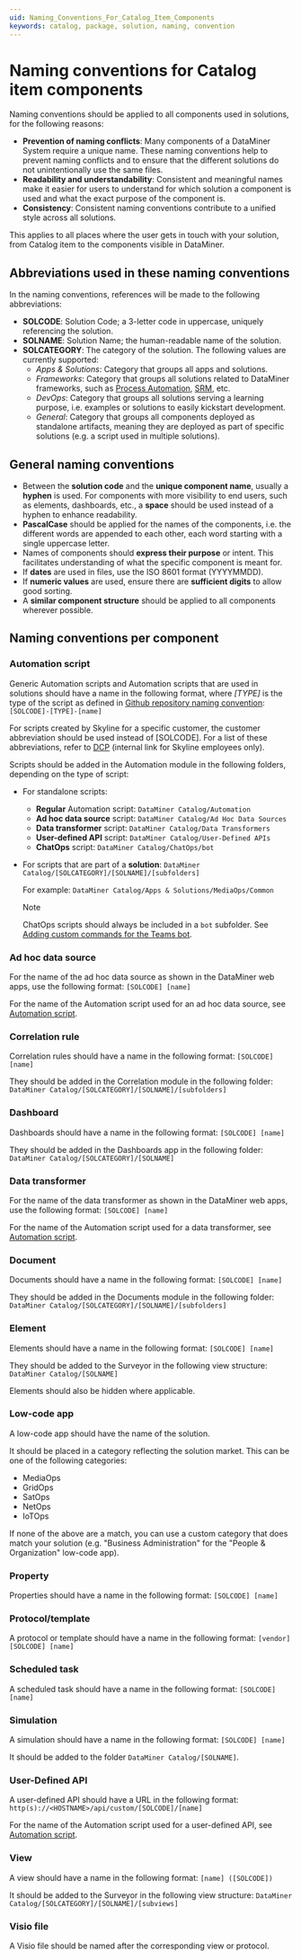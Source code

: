 ```yaml
---
uid: Naming_Conventions_For_Catalog_Item_Components
keywords: catalog, package, solution, naming, convention
---
```


# Naming conventions for Catalog item components

Naming conventions should be applied to all components used in solutions, for the following reasons:

- **Prevention of naming conflicts**: Many components of a DataMiner System require a unique name. These naming conventions help to prevent naming conflicts and to ensure that the different solutions do not unintentionally use the same files.
- **Readability and understandability**: Consistent and meaningful names make it easier for users to understand for which solution a component is used and what the exact purpose of the component is.
- **Consistency**: Consistent naming conventions contribute to a unified style across all solutions.

This applies to all places where the user gets in touch with your solution, from Catalog item to the components visible in DataMiner.

## Abbreviations used in these naming conventions

In the naming conventions, references will be made to the following abbreviations:

- **SOLCODE**: Solution Code; a 3-letter code in uppercase, uniquely referencing the solution.
- **SOLNAME**: Solution Name; the human-readable name of the solution.
- **SOLCATEGORY**: The category of the solution. The following values are currently supported:
  - *Apps & Solutions*: Category that groups all apps and solutions.
  - *Frameworks*: Category that groups all solutions related to DataMiner frameworks, such as [Process Automation](xref:PA_index), [SRM](xref:About_SRM), etc.
  - *DevOps*: Category that groups all solutions serving a learning purpose, i.e. examples or solutions to easily kickstart development.
  - *General*: Category that groups all components deployed as standalone artifacts, meaning they are deployed as part of specific solutions (e.g. a script used in multiple solutions).

## General naming conventions

- Between the **solution code** and the **unique component name**, usually a **hyphen** is used. For components with more visibility to end users, such as elements, dashboards, etc., a **space** should be used instead of a hyphen to enhance readability.
- **PascalCase** should be applied for the names of the components, i.e. the different words are appended to each other, each word starting with a single uppercase letter.
- Names of components should **express their purpose** or intent. This facilitates understanding of what the specific component is meant for.
- If **dates** are used in files, use the ISO 8601 format (YYYYMMDD).
- If **numeric values** are used, ensure there are **sufficient digits** to allow good sorting.
- A **similar component structure** should be applied to all components wherever possible.

## Naming conventions per component

### Automation script

Generic Automation scripts and Automation scripts that are used in solutions should have a name in the following format, where *[TYPE]* is the type of the script as defined in [Github repository naming convention](xref:Using_GitHub_for_CICD#repository-naming-convention): `[SOLCODE]-[TYPE]-[name]`

For scripts created by Skyline for a specific customer, the customer abbreviation should be used instead of [SOLCODE]. For a list of these abbreviations, refer to [DCP](https://dcp.skyline.be/Lists/Customers/AllItems.aspx) (internal link for Skyline employees only).

Scripts should be added in the Automation module in the following folders, depending on the type of script:

- For standalone scripts:

  - **Regular** Automation script: `DataMiner Catalog/Automation`
  - **Ad hoc data source** script: `DataMiner Catalog/Ad Hoc Data Sources`
  - **Data transformer** script: `DataMiner Catalog/Data Transformers`
  - **User-defined API** script: `DataMiner Catalog/User-Defined APIs`
  - **ChatOps** script: `DataMiner Catalog/ChatOps/bot`

- For scripts that are part of a **solution**: `DataMiner Catalog/[SOLCATEGORY]/[SOLNAME]/[subfolders]`

  For example: `DataMiner Catalog/Apps & Solutions/MediaOps/Common`

  > [!NOTE]
  > ChatOps scripts should always be included in a `bot` subfolder. See [Adding custom commands for the Teams bot](xref:DataMiner_Teams_bot#adding-custom-commands-for-the-teams-bot-to-a-dms).

### Ad hoc data source

For the name of the ad hoc data source as shown in the DataMiner web apps, use the following format: `[SOLCODE] [name]`

For the name of the Automation script used for an ad hoc data source, see [Automation script](#automation-script).

### Correlation rule

Correlation rules should have a name in the following format: `[SOLCODE] [name]`

They should be added in the Correlation module in the following folder: `DataMiner Catalog/[SOLCATEGORY]/[SOLNAME]/[subfolders]`

### Dashboard

Dashboards should have a name in the following format: `[SOLCODE] [name]`

They should be added in the Dashboards app in the following folder: `DataMiner Catalog/[SOLCATEGORY]/[SOLNAME]`

### Data transformer

For the name of the data transformer as shown in the DataMiner web apps, use the following format: `[SOLCODE] [name]`

For the name of the Automation script used for a data transformer, see [Automation script](#automation-script).

### Document

Documents should have a name in the following format: `[SOLCODE] [name]`

They should be added in the Documents module in the following folder: `DataMiner Catalog/[SOLCATEGORY]/[SOLNAME]/[subfolders]`

### Element

Elements should have a name in the following format: `[SOLCODE] [name]`

They should be added to the Surveyor in the following view structure: `DataMiner Catalog/[SOLNAME]`

Elements should also be hidden where applicable.

### Low-code app

A low-code app should have the name of the solution.

It should be placed in a category reflecting the solution market. This can be one of the following categories:

- MediaOps
- GridOps
- SatOps
- NetOps
- IoTOps

If none of the above are a match, you can use a custom category that does match your solution (e.g. "Business Administration" for the "People & Organization" low-code app).

### Property

Properties should have a name in the following format: `[SOLCODE] [name]`

### Protocol/template

A protocol or template should have a name in the following format: `[vendor] [SOLCODE] [name]`

### Scheduled task

A scheduled task should have a name in the following format: `[SOLCODE] [name]`

### Simulation

A simulation should have a name in the following format: `[SOLCODE] [name]`

It should be added to the folder `DataMiner Catalog/[SOLNAME]`.

### User-Defined API

A user-defined API should have a URL in the following format: `http(s)://<HOSTNAME>/api/custom/[SOLCODE]/[name]`

For the name of the Automation script used for a user-defined API, see [Automation script](#automation-script).

### View

A view should have a name in the following format: `[name] ([SOLCODE])`

It should be added to the Surveyor in the following view structure: `DataMiner Catalog/[SOLCATEGORY]/[SOLNAME]/[subviews]`

### Visio file

A Visio file should be named after the corresponding view or protocol.
